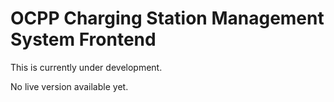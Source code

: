 # OCPP Charging Station Management System Frontend

This is currently under development. 

No live version available yet.